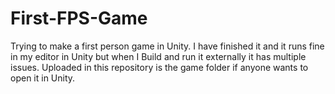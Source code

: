 # First-FPS-Game
Trying to make a first person game in Unity.
I have finished it and it runs fine in my editor in Unity but when I Build and run it externally it has multiple issues. Uploaded in this repository is the game folder
if anyone wants to open it in Unity.
